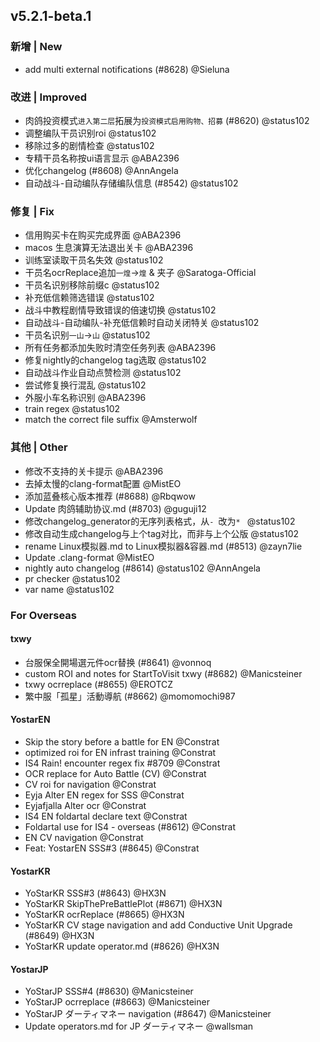 ## v5.2.1-beta.1

### 新增 | New

* add multi external notifications (#8628) @Sieluna

### 改进 | Improved

* 肉鸽投资模式`进入第二层`拓展为`投资模式启用购物、招募` (#8620) @status102
* 调整编队干员识别roi @status102
* 移除过多的剧情检查 @status102
* 专精干员名称按ui语言显示 @ABA2396
* 优化changelog (#8608) @AnnAngela
* 自动战斗-自动编队存储编队信息 (#8542) @status102

### 修复 | Fix

* 信用购买卡在购买完成界面 @ABA2396
* macos 生息演算无法退出关卡 @ABA2396
* 训练室读取干员名失效 @status102
* 干员名ocrReplace追加`一煌`->`煌` & 夹子 @Saratoga-Official
* 干员名识别移除前缀c @status102
* 补充低信赖筛选错误 @status102
* 战斗中教程剧情导致错误的倍速切换 @status102
* 自动战斗-自动编队-补充低信赖时自动关闭特关 @status102
* 干员名识别`一山`->`山` @status102
* 所有任务都添加失败时清空任务列表 @ABA2396
* 修复nightly的changelog tag选取 @status102
* 自动战斗作业自动点赞检测 @status102
* 尝试修复换行混乱 @status102
* 外服小车名称识别 @ABA2396
* train regex @status102
* match the correct file suffix @Amsterwolf

### 其他 | Other

* 修改不支持的关卡提示 @ABA2396
* 去掉太慢的clang-format配置 @MistEO
* 添加蓝叠核心版本推荐 (#8688) @Rbqwow
* Update 肉鸽辅助协议.md (#8703) @guguji12
* 修改changelog_generator的无序列表格式，从`- `改为`* ` @status102
* 修改自动生成changelog与上个tag对比，而非与上个公版 @status102
* rename Linux模拟器.md to Linux模拟器&容器.md (#8513) @zayn7lie
* Update .clang-format @MistEO
* nightly auto changelog (#8614) @status102 @AnnAngela
* pr checker @status102
* var name @status102

### For Overseas

#### txwy

* 台服保全開場選元件ocr替换 (#8641) @vonnoq
* custom ROI and notes for StartToVisit txwy (#8682) @Manicsteiner
* txwy ocrreplace (#8655) @EROTCZ
* 繁中服「孤星」活動導航 (#8662) @momomochi987

#### YostarEN

* Skip the story before a battle for EN @Constrat
* optimized roi for EN infrast training @Constrat
* IS4 Rain! encounter regex fix #8709 @Constrat
* OCR replace for Auto Battle (CV) @Constrat
* CV roi for navigation @Constrat
* Eyja Alter EN regex for SSS @Constrat
* Eyjafjalla Alter ocr @Constrat
* IS4 EN foldartal declare text @Constrat
* Foldartal use for IS4 - overseas (#8612) @Constrat
* EN CV navigation @Constrat
* Feat: YostarEN SSS#3 (#8645) @Constrat

#### YostarKR

* YoStarKR SSS#3 (#8643) @HX3N
* YoStarKR SkipThePreBattlePlot (#8671) @HX3N
* YoStarKR ocrReplace (#8665) @HX3N
* YoStarKR CV stage navigation and add Conductive Unit Upgrade (#8649) @HX3N
* YoStarKR update operator.md (#8626) @HX3N

#### YostarJP

* YoStarJP SSS#4 (#8630) @Manicsteiner
* YoStarJP ocrreplace (#8663) @Manicsteiner
* YoStarJP ダーティマネー navigation (#8647) @Manicsteiner
* Update operators.md for JP ダーティマネー @wallsman
